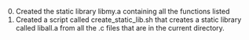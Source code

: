 0. Created the static library libmy.a containing all the functions listed
1. Created a script called create_static_lib.sh that creates a static library called liball.a from all the .c files that are in the current directory.

